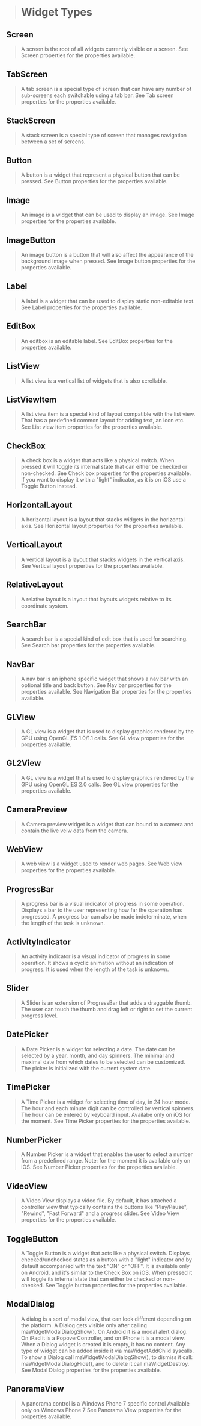 >Widget Types
>============
>
Screen
------
>A screen is the root of all widgets currently visible on a screen. See Screen properties for the properties available.
>
TabScreen
---------
>A tab screen is a special type of screen that can have any number of sub-screens each switchable using a tab bar. See Tab screen properties for the properties available.
>
StackScreen
-----------
>A stack screen is a special type of screen that manages navigation between a set of screens.
>
Button
------
>A button is a widget that represent a physical button that can be pressed. See Button properties for the properties available.
>
Image
-----
>An image is a widget that can be used to display an image. See Image properties for the properties available.
>
ImageButton
-----------
>An image button is a button that will also affect the appearance of the background image when pressed. See Image button properties for the properties available.
>
Label
-----
>A label is a widget that can be used to display static non-editable text. See Label properties for the properties available.
>
EditBox
-------
>An editbox is an editable label. See EditBox properties for the properties available.
>
ListView
--------
>A list view is a vertical list of widgets that is also scrollable.
>
ListViewItem
------------
>A list view item is a special kind of layout compatible with the list view. That has a predefined common layout for adding text, an icon etc. See List view item properties for the properties available.
>
CheckBox
--------
>A check box is a widget that acts like a physical switch. When pressed it will toggle its internal state that can either be checked or non-checked. See Check box properties for the properties available. If you want to display it with a "light" indicator, as it is on iOS use a Toggle Button instead.
>
HorizontalLayout
----------------
>A horizontal layout is a layout that stacks widgets in the horizontal axis. See Horizontal layout properties for the properties available.
>
VerticalLayout
--------------
>A vertical layout is a layout that stacks widgets in the vertical axis. See Vertical layout properties for the properties available.
>
RelativeLayout
--------------
>A relative layout is a layout that layouts widgets relative to its coordinate system.
>
SearchBar
---------
>A search bar is a special kind of edit box that is used for searching. See Search bar properties for the properties available.
>
NavBar
------
>A nav bar is an iphone specific widget that shows a nav bar with an optional title and back button. See Nav bar properties for the properties available. See Navigation Bar properties for the properties available.
>
GLView
------
>A GL view is a widget that is used to display graphics rendered by the GPU using OpenGL|ES 1.0/1.1 calls. See GL view properties for the properties available.
>
GL2View
-------
>A GL view is a widget that is used to display graphics rendered by the GPU using OpenGL|ES 2.0 calls. See GL view properties for the properties available.
>
CameraPreview
-------------
>A Camera preview widget is a widget that can bound to a camera and contain the live veiw data from the camera.
>
WebView
-------
>A web view is a widget used to render web pages. See Web view properties for the properties available.
>
ProgressBar
-----------
>A progress bar is a visual indicator of progress in some operation. Displays a bar to the user representing how far the operation has progressed. A progress bar can also be made indeterminate, when the length of the task is unknown.
>
ActivityIndicator
-----------------
>An activity indicator is a visual indicator of progress in some operation. It shows a cyclic animation without an indication of progress. It is used when the length of the task is unknown.
>
Slider
------
>A Slider is an extension of ProgressBar that adds a draggable thumb. The user can touch the thumb and drag left or right to set the current progress level.
>
DatePicker
----------
>A Date Picker is a widget for selecting a date. The date can be selected by a year, month, and day spinners. The minimal and maximal date from which dates to be selected can be customized. The picker is initialized with the current system date.
>
TimePicker
----------
>A Time Picker is a widget for selecting time of day, in 24 hour mode. The hour and each minute digit can be controlled by vertical spinners. The hour can be entered by keyboard input. Availabe only on iOS for the moment. See Time Picker properties for the properties available.
>
NumberPicker
------------
>A Number Picker is a widget that enables the user to select a number from a predefined range. Note: for the moment it is available only on iOS. See Number Picker properties for the properties available.
>
VideoView
---------
>A Video View displays a video file. By default, it has attached a controller view that typically contains the buttons like "Play/Pause", "Rewind", "Fast Forward" and a progress slider. See Video View properties for the properties available.
>
ToggleButton
------------
>A Toggle Button is a widget that acts like a physical switch. Displays checked/unchecked states as a button with a "light" indicator and by default accompanied with the text "ON" or "OFF". It is available only on Android, and it's similar to the Check Box on iOS. When pressed it will toggle its internal state that can either be checked or non-checked. See Toggle button properties for the properties available.
>
ModalDialog
-----------
>A dialog is a sort of modal view, that can look different depending on the platform. A Dialog gets visible only after calling maWidgetModalDialogShow(). On Android it is a modal alert dialog. On iPad it is a PopoverController, and on iPhone it is a modal view. When a Dialog widget is created it is empty, it has no content. Any type of widget can be added inside it via maWidgetAddChild syscalls. To show a Dialog call maWidgetModalDialogShow(), to dismiss it call: maWidgetModalDialogHide(), and to delete it call maWidgetDestroy. See Modal Dialog properties for the properties available.
>
PanoramaView
------------
>A panorama control is a Windows Phone 7 specific control Available only on Windows Phone 7 See Panorama View properties for the properties available.

